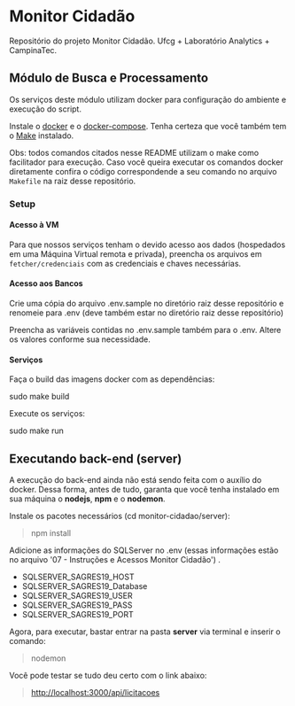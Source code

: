 
# Monitor Cidadão

Repositório do projeto Monitor Cidadão. Ufcg + Laboratório Analytics + CampinaTec.

## Módulo de Busca e Processamento
Os serviços deste módulo utilizam docker para configuração do ambiente e execução do script.

Instale o  [docker](https://docs.docker.com/install/)  e o  [docker-compose](https://docs.docker.com/compose/install/). Tenha certeza que você também tem o  [Make](https://www.gnu.org/software/make/)  instalado.

Obs: todos comandos citados nesse README utilizam o make como facilitador para execução. Caso você queira executar os comandos docker diretamente confira o código correspondende a seu comando no arquivo  `Makefile`  na raiz desse repositório.

### Setup

#### Acesso à VM

Para que nossos serviços tenham o devido acesso aos dados (hospedados em uma Máquina Virtual remota e privada), preencha os arquivos em  `fetcher/credenciais`  com as credenciais e chaves necessárias.

#### Acesso aos Bancos

Crie uma cópia do arquivo .env.sample no diretório raiz desse repositório e renomeie para .env (deve também estar no diretório raiz desse repositório)

Preencha as variáveis contidas no .env.sample também para o .env. Altere os valores conforme sua necessidade.

#### Serviços

Faça o build das imagens docker com as dependências:

sudo make build

Execute os serviços:

sudo make run

## Executando back-end (server)

A execução do back-end ainda não está sendo feita com o auxílio do docker. Dessa forma, antes de tudo, garanta que você tenha instalado em sua máquina o **nodejs**, **npm** e o **nodemon**.

Instale os pacotes necessários (cd monitor-cidadao/server):
> npm install 

Adicione as informações do SQLServer no .env (essas informações estão no arquivo '07 - Instruções e Acessos Monitor Cidadão') .
- SQLSERVER_SAGRES19_HOST
- SQLSERVER_SAGRES19_Database
- SQLSERVER_SAGRES19_USER
- SQLSERVER_SAGRES19_PASS
- SQLSERVER_SAGRES19_PORT


Agora, para executar, bastar entrar na pasta **server** via terminal e inserir o comando:
 > nodemon
 
 Você pode testar se tudo deu certo com o link abaixo:
 > [http://localhost:3000/api/licitacoes](http://localhost:3000/api/licitacoes)
 


